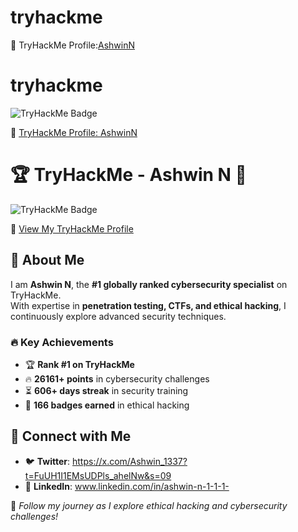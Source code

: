# tryhackme
🔗 TryHackMe Profile:[AshwinN](https://tryhackme.com/p/AshwinN)

# tryhackme  

![TryHackMe Badge](https://tryhackme-badges.s3.amazonaws.com/AshwinN.png)  

🔗 [TryHackMe Profile: AshwinN](https://tryhackme.com/p/AshwinN)  

# 🏆 TryHackMe - Ashwin N 🚀  

![TryHackMe Badge](https://tryhackme-badges.s3.amazonaws.com/AshwinN.png)  

🔗 [View My TryHackMe Profile](https://tryhackme.com/p/AshwinN)


## 🏅 About Me  
I am **Ashwin N**, the **#1 globally ranked cybersecurity specialist** on TryHackMe.  
With expertise in **penetration testing, CTFs, and ethical hacking**, I continuously explore advanced security techniques.  

### 🔥 **Key Achievements**  
- 🏆 **Rank #1 on TryHackMe**  
- 🔥 **26161+ points** in cybersecurity challenges  
- ⏳ **606+ days streak** in security training  
- 🏅 **166 badges earned** in ethical hacking  

## 📜 Connect with Me  
- 🐦 **Twitter**: https://x.com/Ashwin_1337?t=FuUH1I1EMsUDPls_ahelNw&s=09  
- 💼 **LinkedIn**: www.linkedin.com/in/ashwin-n-1-1-1-  




🚀 *Follow my journey as I explore ethical hacking and cybersecurity challenges!*
